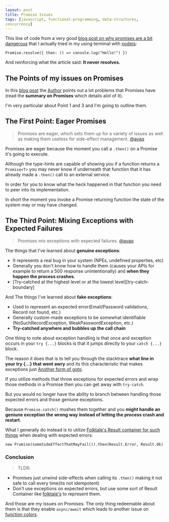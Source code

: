 ```yaml
---
layout: post
title: Promise Issues
tags: [javascript, functional-programming, data-structures,
concurrency]
---
```


This line of code from a very good [blog post on why promises are a bit dangerous][broken-promises] that I actually tried in my using terminal with [nodejs][nodejs]:

    Promise.resolve({ then: () => console.log("Hello!") })

And reinforcing what the article said:  **It never resolves.**

## The Points of my issues on Promises

In this [blog post][broken-promises] the [Author][@avaq] points out a lot problems that Promises have (read the **summary on Promises** which details alot of it).

I'm very particular about Point 1 and 3 and I'm going to outline them.

## The First Point: Eager Promises

> Promises are eager, which sets them up for a variety of issues as well as making them useless for side-effect management. 
> [@avaq][@avaq]


Promises are eager because the moment you call a `.then()` on a Promise it's going to execute.

Although the type-hints are capable of showing you if a function returns a `Promise<T>` you may never know if underneath that function that it has already made a `.then()` call to an external service.

In order for you to know what the heck happened in that function you need to peer into its implementation.

In short the moment you invoke a Promise returning function the state of the system may or may have changed.

## The Third Point: Mixing Exceptions with Expected Failures

> Promises mix exceptions with expected failures. 
> [@avaq][@avaq]

The things that I've learned about **genuine exceptions**:

* It represents a real bug in your system (NPEs, undefined properties, etc)
* Generally you don't know how to handle them (causes your APIs for example to return a 500 response unintentionally) and **when they happen the process crashes**.
* [Try-catched at the highest level or at the lowest level][try-catch-boundary]

And The things I've learned about **fake exceptions**:

* Used to represent an expected error(Email/Password validations, Record not found, etc.)
* Generally custom-made exceptions to be somewhat identifiable (NoSuchRecordException, WeakPasswordException, etc.)
* **Try-catched anywhere and bubbles up the call chain**

One thing to note about exception handling is that once and exception occurs in your `try {...}` blocks is that it jumps directly to your `catch {...}` block. 

The reason it does that is to tell you through the stacktrace **what line in your try {...} that went awry** and its this characteristic that makes exceptions just [Another form of goto][exceptions-are-gotos].

If you utilize methods that throw exceptions for expected errors and wrap those methods in a Promise then you can get away with `try-catch`.

But you would no longer have the ability to branch between handling those expected errors and those geniune exceptions.

Because `Promise.catch()` mushes them together and you **might handle an geniune exception the wrong way instead of letting the process crash and restart**.

What I generally do instead is to utilize [Folktale's Result container for such things][folktale-result] when dealing with expected errors:

    new Promise(someSideEffectThatMayFail()).then(Result.Error, Result.Ok)

### Conclusion

> TLDR: 
  * Promises just unwind side-effects when calling its `.then()` making it not safe to call every time(its not idempotent)
  * Don't use exceptions on expected errors, but use some sort of Result Container like [folktale's][folktale-result] to represent them.

And those are my issues on Promises. The only thing redeemable about them is that they enable `async/await` which leads to another issue on [function colors][function-colors].

[exceptions-are-gotos]:http://xahlee.info/comp/why_i_hate_exceptions.html
[broken-promises]:https://medium.com/@avaq/broken-promises-2ae92780f33
[function-colors]:http://journal.stuffwithstuff.com/2015/02/01/what-color-is-your-function/
[try-catcy-boundary]:https://enterprisecraftsmanship.com/2015/02/26/exceptions-for-flow-control-in-c/
[nodejs]:https://nodejs.org/en/
[folktale-result]:https://folktale.origamitower.com/docs/v2.3.0/migrating/from-data.either/
[@avaq]:https://medium.com/@avaq